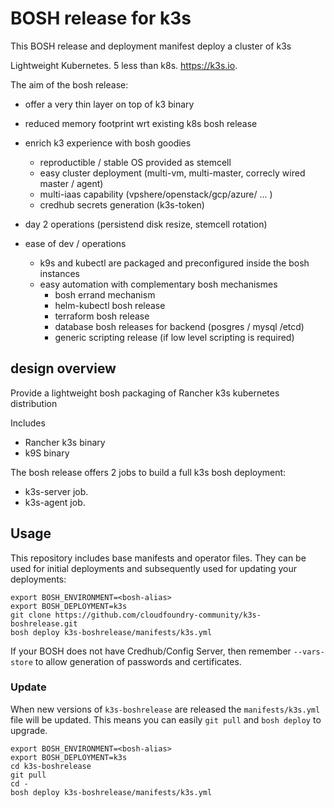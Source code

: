 # BOSH release for k3s

This BOSH release and deployment manifest deploy a cluster of k3s

Lightweight Kubernetes. 5 less than k8s. https://k3s.io.

The aim of the bosh release:
- offer a very thin layer on top of k3 binary
- reduced memory footprint wrt existing k8s bosh release

- enrich k3 experience with bosh goodies
  - reproductible / stable OS provided as stemcell
  - easy cluster deployment (multi-vm, multi-master, correcly wired master / agent)
  - multi-iaas capability (vpshere/openstack/gcp/azure/ ... )
  - credhub secrets generation (k3s-token)
- day 2 operations (persistend disk resize, stemcell rotation)  
- ease of dev / operations
  - k9s and kubectl are packaged and preconfigured inside the bosh instances
  - easy automation with complementary bosh mechanismes
    - bosh errand mechanism
    - helm-kubectl bosh release
    - terraform bosh release
    - database bosh releases for backend (posgres / mysql /etcd)
    - generic scripting release (if low level scripting is required)

## design overview

Provide a lightweight bosh packaging of Rancher k3s kubernetes distribution

Includes
- Rancher k3s binary
- k9S binary


The bosh release offers 2 jobs to build a full k3s bosh deployment:
- k3s-server job.
- k3s-agent job.


## Usage

This repository includes base manifests and operator files. They can be used for initial deployments and subsequently used for updating your deployments:

```plain
export BOSH_ENVIRONMENT=<bosh-alias>
export BOSH_DEPLOYMENT=k3s
git clone https://github.com/cloudfoundry-community/k3s-boshrelease.git
bosh deploy k3s-boshrelease/manifests/k3s.yml
```

If your BOSH does not have Credhub/Config Server, then remember `--vars-store` to allow generation of passwords and certificates.

### Update

When new versions of `k3s-boshrelease` are released the `manifests/k3s.yml` file will be updated. This means you can easily `git pull` and `bosh deploy` to upgrade.

```plain
export BOSH_ENVIRONMENT=<bosh-alias>
export BOSH_DEPLOYMENT=k3s
cd k3s-boshrelease
git pull
cd -
bosh deploy k3s-boshrelease/manifests/k3s.yml
```
